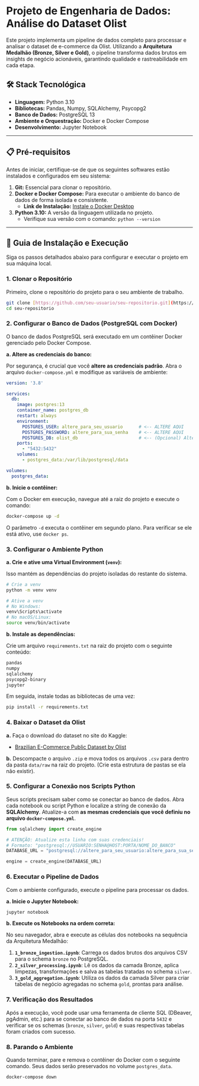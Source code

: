 # Projeto de Engenharia de Dados: Análise do Dataset Olist

Este projeto implementa um pipeline de dados completo para processar e analisar o dataset de e-commerce da Olist. Utilizando a **Arquitetura Medalhão (Bronze, Silver e Gold)**, o pipeline transforma dados brutos em insights de negócio acionáveis, garantindo qualidade e rastreabilidade em cada etapa.

## 🛠️ Stack Tecnológica

* **Linguagem:** Python 3.10
* **Bibliotecas:** Pandas, Numpy, SQLAlchemy, Psycopg2
* **Banco de Dados:** PostgreSQL 13
* **Ambiente e Orquestração:** Docker e Docker Compose
* **Desenvolvimento:** Jupyter Notebook

---

## 📋 Pré-requisitos

Antes de iniciar, certifique-se de que os seguintes softwares estão instalados e configurados em seu sistema:

1.  **Git:** Essencial para clonar o repositório.
2.  **Docker e Docker Compose:** Para executar o ambiente do banco de dados de forma isolada e consistente.
    * **Link de Instalação:** [Instale o Docker Desktop](https://www.docker.com/products/docker-desktop/)
3.  **Python 3.10:** A versão da linguagem utilizada no projeto.
    * Verifique sua versão com o comando: `python --version`

---

## 🚀 Guia de Instalação e Execução

Siga os passos detalhados abaixo para configurar e executar o projeto em sua máquina local.

### 1. Clonar o Repositório

Primeiro, clone o repositório do projeto para o seu ambiente de trabalho.

```bash
git clone [https://github.com/seu-usuario/seu-repositorio.git](https://github.com/seu-usuario/seu-repositorio.git)
cd seu-repositorio
```

### 2. Configurar o Banco de Dados (PostgreSQL com Docker)

O banco de dados PostgreSQL será executado em um contêiner Docker gerenciado pelo Docker Compose.

**a. Altere as credenciais do banco:**

Por segurança, é crucial que você **altere as credenciais padrão**. Abra o arquivo `docker-compose.yml` e modifique as variáveis de ambiente:

```yaml
version: '3.8'

services:
  db:
    image: postgres:13
    container_name: postgres_db
    restart: always
    environment:
      POSTGRES_USER: altere_para_seu_usuario      # <-- ALTERE AQUI
      POSTGRES_PASSWORD: altere_para_sua_senha    # <-- ALTERE AQUI
      POSTGRES_DB: olist_db                       # <-- (Opcional) Altere o nome do banco
    ports:
      - "5432:5432"
    volumes:
      - postgres_data:/var/lib/postgresql/data

volumes:
  postgres_data:
```

**b. Inicie o contêiner:**

Com o Docker em execução, navegue até a raiz do projeto e execute o comando:

```bash
docker-compose up -d
```
O parâmetro `-d` executa o contêiner em segundo plano. Para verificar se ele está ativo, use `docker ps`.

### 3. Configurar o Ambiente Python

**a. Crie e ative uma Virtual Environment (`venv`):**

Isso mantém as dependências do projeto isoladas do restante do sistema.

```bash
# Crie a venv
python -m venv venv

# Ative a venv
# No Windows:
venv\Scripts\activate
# No macOS/Linux:
source venv/bin/activate
```

**b. Instale as dependências:**

Crie um arquivo `requirements.txt` na raiz do projeto com o seguinte conteúdo:

```txt
pandas
numpy
sqlalchemy
psycopg2-binary
jupyter
```
Em seguida, instale todas as bibliotecas de uma vez:
```bash
pip install -r requirements.txt
```

### 4. Baixar o Dataset da Olist

**a.** Faça o download do dataset no site do Kaggle:
* [Brazilian E-Commerce Public Dataset by Olist](https://www.kaggle.com/datasets/olistbr/brazilian-ecommerce)

**b.** Descompacte o arquivo `.zip` e mova todos os arquivos `.csv` para dentro da pasta `data/raw` na raiz do projeto. (Crie esta estrutura de pastas se ela não existir).

### 5. Configurar a Conexão nos Scripts Python

Seus scripts precisam saber como se conectar ao banco de dados. Abra cada notebook ou script Python e localize a string de conexão da **SQLAlchemy**. Atualize-a com **as mesmas credenciais que você definiu no arquivo `docker-compose.yml`**.

```python
from sqlalchemy import create_engine

# ATENÇÃO: Atualize esta linha com suas credenciais!
# Formato: "postgresql://USUARIO:SENHA@HOST:PORTA/NOME_DO_BANCO"
DATABASE_URL = "postgresql://altere_para_seu_usuario:altere_para_sua_senha@localhost:5432/olist_db"

engine = create_engine(DATABASE_URL)
```

### 6. Executar o Pipeline de Dados

Com o ambiente configurado, execute o pipeline para processar os dados.

**a. Inicie o Jupyter Notebook:**
```bash
jupyter notebook
```

**b. Execute os Notebooks na ordem correta:**

No seu navegador, abra e execute as células dos notebooks na sequência da Arquitetura Medalhão:

1.  **`1_bronze_ingestion.ipynb`**: Carrega os dados brutos dos arquivos CSV para o schema `bronze` no PostgreSQL.
2.  **`2_silver_processing.ipynb`**: Lê os dados da camada Bronze, aplica limpezas, transformações e salva as tabelas tratadas no schema `silver`.
3.  **`3_gold_aggregation.ipynb`**: Utiliza os dados da camada Silver para criar tabelas de negócio agregadas no schema `gold`, prontas para análise.

### 7. Verificação dos Resultados

Após a execução, você pode usar uma ferramenta de cliente SQL (DBeaver, pgAdmin, etc.) para se conectar ao banco de dados na porta `5432` e verificar se os schemas (`bronze`, `silver`, `gold`) e suas respectivas tabelas foram criados com sucesso.

### 8. Parando o Ambiente

Quando terminar, pare e remova o contêiner do Docker com o seguinte comando. Seus dados serão preservados no volume `postgres_data`.

```bash
docker-compose down
```